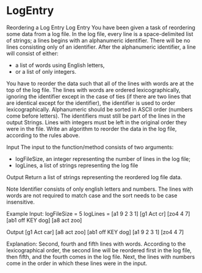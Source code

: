 # LogEntry
Reordering a Log Entry
Log Entry
You have been given a task of reordering some data from a log file. In the log file, every line is a space-delimited list of strings; a  lines begins with an alphanumeric identifier. There will be no lines consisting only of an identifier. 
After the alphanumeric identifier, a line will consist of either:
- a list of words using English letters, 
- or a list of only integers.

You have to reorder the data such that all of the lines with words are at the top of the log file. The lines with words are ordered lexicographically, ignoring the identifier except in the case of ties (if there are two lines that are identical except for the identifier), the identifier is used to order 
lexicographically. Alphanumeric should be sorted in ASCII order (numbers come before letters). The identifiers must still be part of the lines in the output Strings. Lines with integers must be left in the original order they were in the file. 
Write an algorithm to reorder the data in the log file, according to the rules above.

Input 
The input to the function/method consists of two arguments:
 - logFileSize, an integer representing the number of lines in the log file; 
 - logLines, a list of strings representing the log file

Output 
Return a list of strings representing the reordered log file data.

Note
Identifier consists of only english letters and numbers.
The lines with words are not required to match case and the sort needs to be case insensitive.

Example
Input:
logFileSize = 5
logLines = 
[a1 9 2 3 1]
[g1 Act cr]
[zo4 4 7]
[ab1 off KEY dog]
[a8 act zoo]

Output
[g1 Act car]
[a8 act zoo]
[ab1 off KEY dog]
[a1 9 2 3 1]
[zo4 4 7]

Explanation:
Second, fourth and fifth lines with words. According to the lexicographical order, the second 
line will be reordered first in the log file, then fifth, and the fourth comes in the log file. 
Next, the lines with numbers come in the order in which these lines were in the input.  
